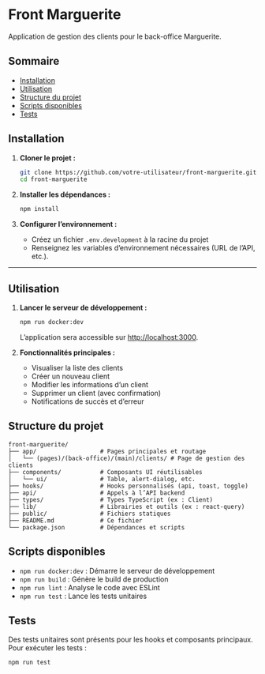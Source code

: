 # Front Marguerite

Application de gestion des clients pour le back-office Marguerite.

## Sommaire

- [Installation](#installation)
- [Utilisation](#utilisation)
- [Structure du projet](#structure-du-projet)
- [Scripts disponibles](#scripts-disponibles)
- [Tests](#tests)

## Installation

1. **Cloner le projet :**
   ```bash
   git clone https://github.com/votre-utilisateur/front-marguerite.git
   cd front-marguerite
   ```

2. **Installer les dépendances :**
   ```bash
   npm install
   ```

3. **Configurer l’environnement :**
   - Créez un fichier `.env.development` à la racine du projet
   - Renseignez les variables d’environnement nécessaires (URL de l’API, etc.).

---

## Utilisation

1. **Lancer le serveur de développement :**
   ```bash
   npm run docker:dev
   ```
   L’application sera accessible sur [http://localhost:3000](http://localhost:3000).

2. **Fonctionnalités principales :**
   - Visualiser la liste des clients
   - Créer un nouveau client
   - Modifier les informations d’un client
   - Supprimer un client (avec confirmation)
   - Notifications de succès et d’erreur

## Structure du projet

```
front-marguerite/
├── app/                  # Pages principales et routage
│   └── (pages)/(back-office)/(main)/clients/ # Page de gestion des clients
├── components/           # Composants UI réutilisables
│   └── ui/               # Table, alert-dialog, etc.
├── hooks/                # Hooks personnalisés (api, toast, toggle)
├── api/                  # Appels à l’API backend
├── types/                # Types TypeScript (ex : Client)
├── lib/                  # Librairies et outils (ex : react-query)
├── public/               # Fichiers statiques
├── README.md             # Ce fichier
└── package.json          # Dépendances et scripts
```

## Scripts disponibles

- `npm run docker:dev` : Démarre le serveur de développement
- `npm run build` : Génère le build de production
- `npm run lint` : Analyse le code avec ESLint
- `npm run test` : Lance les tests unitaires

## Tests

Des tests unitaires sont présents pour les hooks et composants principaux.  
Pour exécuter les tests :
```bash
npm run test
```